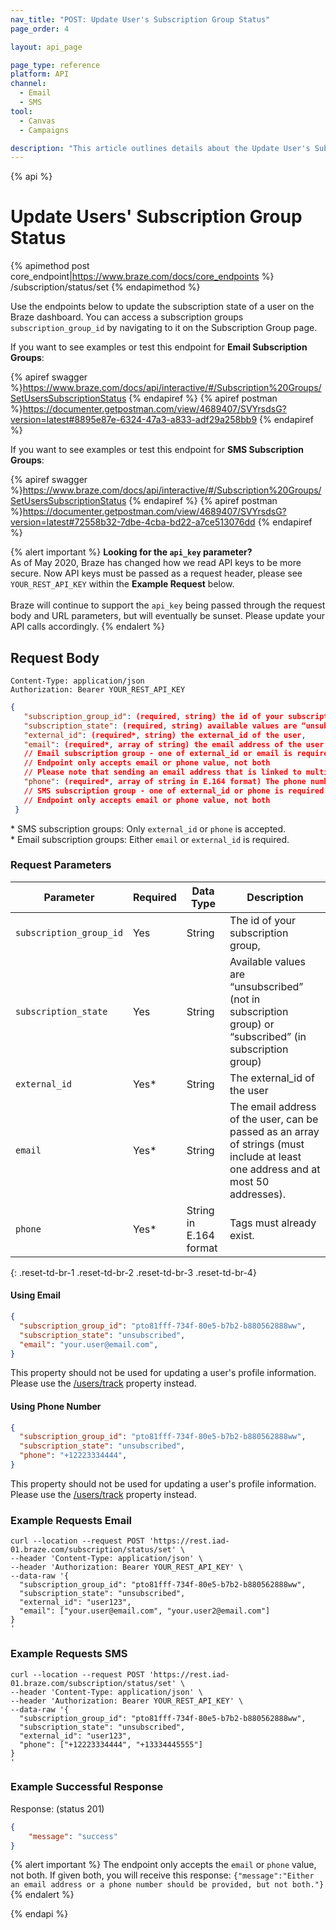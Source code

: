 ```yaml
---
nav_title: "POST: Update User's Subscription Group Status"
page_order: 4

layout: api_page

page_type: reference
platform: API
channel:
  - Email
  - SMS
tool:
  - Canvas
  - Campaigns

description: "This article outlines details about the Update User's Subscription Group Status Braze endpoint."
---
```

{% api %}
# Update Users' Subscription Group Status
{% apimethod post core_endpoint|https://www.braze.com/docs/core_endpoints %} 
/subscription/status/set
{% endapimethod %}

Use the endpoints below to update the subscription state of a user on the Braze dashboard. You can access a subscription groups `subscription_group_id` by navigating to it on the Subscription Group page.

If you want to see examples or test this endpoint for __Email Subscription Groups__:

{% apiref swagger %}https://www.braze.com/docs/api/interactive/#/Subscription%20Groups/SetUsersSubscriptionStatus {% endapiref %}
{% apiref postman %}https://documenter.getpostman.com/view/4689407/SVYrsdsG?version=latest#8895e87e-6324-47a3-a833-adf29a258bb9 {% endapiref %}

If you want to see examples or test this endpoint for __SMS Subscription Groups__:

{% apiref swagger %}https://www.braze.com/docs/api/interactive/#/Subscription%20Groups/SetUsersSubscriptionStatus {% endapiref %}
{% apiref postman %}https://documenter.getpostman.com/view/4689407/SVYrsdsG?version=latest#72558b32-7dbe-4cba-bd22-a7ce513076dd {% endapiref %}

{% alert important %}
__Looking for the `api_key` parameter?__<br>As of May 2020, Braze has changed how we read API keys to be more secure. Now API keys must be passed as a request header, please see `YOUR_REST_API_KEY` within the __Example Request__ below.<br><br>Braze will continue to support the `api_key` being passed through the request body and URL parameters, but will eventually be sunset. Please update your API calls accordingly.
{% endalert %}

## Request Body

```
Content-Type: application/json
Authorization: Bearer YOUR_REST_API_KEY
```

```json
{
   "subscription_group_id": (required, string) the id of your subscription group,
   "subscription_state": (required, string) available values are “unsubscribed” (not in subscription group) or “subscribed” (in subscription group),
   "external_id": (required*, string) the external_id of the user,
   "email": (required*, array of string) the email address of the user (must include at least one email and at most 50 emails),
   // Email subscription group - one of external_id or email is required
   // Endpoint only accepts email or phone value, not both
   // Please note that sending an email address that is linked to multiple profiles will update all relevant profiles
   "phone": (required*, array of string in E.164 format) The phone number of the user (must include at least one phone number and at most 50 phone numbers),
   // SMS subscription group - one of external_id or phone is required
   // Endpoint only accepts email or phone value, not both
 }
```
\* SMS subscription groups: Only `external_id` or `phone` is accepted.<br>
\* Email subscription groups: Either `email` or `external_id` is required. 

### Request Parameters

| Parameter | Required | Data Type | Description |
|---|---|---|---|
| `subscription_group_id` | Yes | String | The id of your subscription group, |
| `subscription_state` | Yes | String | Available values are “unsubscribed” (not in subscription group) or “subscribed” (in subscription group) |
| `external_id` | Yes* | String | The external_id of the user |
| `email` | Yes* | String | The email address of the user, can be passed as an array of strings (must include at least one address and at most 50 addresses). |
| `phone` | Yes* | String in E.164 format | Tags must already exist. |
{: .reset-td-br-1 .reset-td-br-2 .reset-td-br-3  .reset-td-br-4}

#### Using Email
```json
{
  "subscription_group_id": "pto81fff-734f-80e5-b7b2-b880562888ww",
  "subscription_state": "unsubscribed",
  "email": "your.user@email.com",
}

```

This property should not be used for updating a user's profile information. Please use the [/users/track]({{site.baseurl}}/api/endpoints/user_data/post_user_track/) property instead.

#### Using Phone Number
```json
{
  "subscription_group_id": "pto81fff-734f-80e5-b7b2-b880562888ww",
  "subscription_state": "unsubscribed",
  "phone": "+12223334444",
}

```

This property should not be used for updating a user's profile information. Please use the [/users/track]({{site.baseurl}}/api/endpoints/user_data/post_user_track/) property instead.

### Example Requests Email
```
curl --location --request POST 'https://rest.iad-01.braze.com/subscription/status/set' \
--header 'Content-Type: application/json' \
--header 'Authorization: Bearer YOUR_REST_API_KEY' \
--data-raw '{
  "subscription_group_id": "pto81fff-734f-80e5-b7b2-b880562888ww",
  "subscription_state": "unsubscribed",
  "external_id": "user123",
  "email": ["your.user@email.com", "your.user2@email.com"]
}
'
```

### Example Requests SMS
```
curl --location --request POST 'https://rest.iad-01.braze.com/subscription/status/set' \
--header 'Content-Type: application/json' \
--header 'Authorization: Bearer YOUR_REST_API_KEY' \
--data-raw '{
  "subscription_group_id": "pto81fff-734f-80e5-b7b2-b880562888ww",
  "subscription_state": "unsubscribed",
  "external_id": "user123",
  "phone": ["+12223334444", "+13334445555"]
}
'
```

### Example Successful Response

Response: (status 201)

```json
{
    "message": "success"
}
```

{% alert important %}
The endpoint only accepts the `email` or `phone` value, not both. If given both, you will receive this response: `{"message":"Either an email address or a phone number should be provided, but not both."}`
{% endalert %}

{% endapi %}

